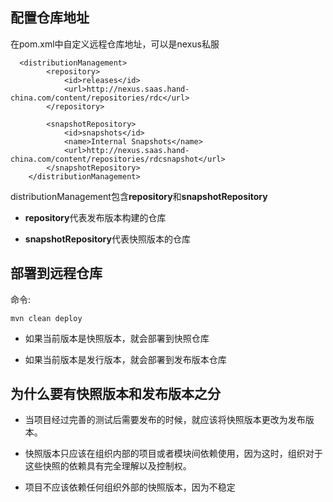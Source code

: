 ## 配置仓库地址

在pom.xml中自定义远程仓库地址，可以是nexus私服

```
  <distributionManagement>
        <repository>
            <id>releases</id>
            <url>http://nexus.saas.hand-china.com/content/repositories/rdc</url>
        </repository>

        <snapshotRepository>
            <id>snapshots</id>
            <name>Internal Snapshots</name>
            <url>http://nexus.saas.hand-china.com/content/repositories/rdcsnapshot</url>
        </snapshotRepository>
    </distributionManagement>
```

distributionManagement包含**repository**和**snapshotRepository**

* **repository**代表发布版本构建的仓库

* **snapshotRepository**代表快照版本的仓库

## 部署到远程仓库

命令:

```
mvn clean deploy
```

* 如果当前版本是快照版本，就会部署到快照仓库

* 如果当前版本是发行版本，就会部署到发布版本仓库

## 为什么要有快照版本和发布版本之分

* 当项目经过完善的测试后需要发布的时候，就应该将快照版本更改为发布版本。

* 快照版本只应该在组织内部的项目或者模块间依赖使用，因为这时，组织对于这些快照的依赖具有完全理解以及控制权。

* 项目不应该依赖任何组织外部的快照版本，因为不稳定



